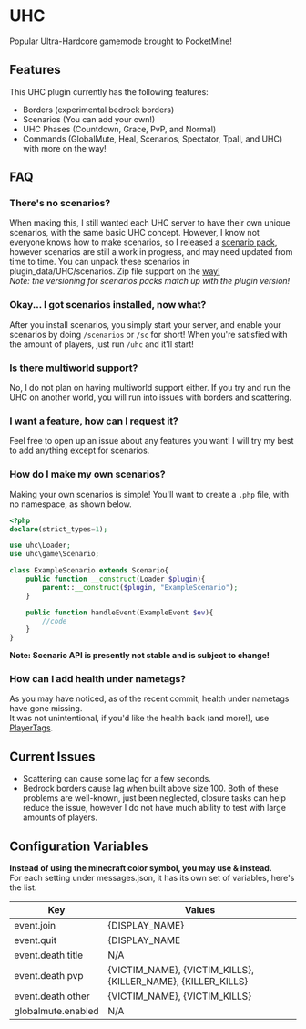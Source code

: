 # UHC
Popular Ultra-Hardcore gamemode brought to PocketMine!

## Features
This UHC plugin currently has the following features:
- Borders (experimental bedrock borders)
- Scenarios (You can add your own!)
- UHC Phases (Countdown, Grace, PvP, and Normal)
- Commands (GlobalMute, Heal, Scenarios, Spectator, Tpall, and UHC)
with more on the way!

## FAQ
### There's no scenarios?
When making this, I still wanted each UHC server to have their own unique scenarios, with the same basic UHC concept. However, I know not everyone knows how to make scenarios, so I released a [scenario pack](https://github.com/Wumpotamus/UHC/releases), however scenarios are still a work in progress, and may need updated from time to time. You can unpack these scenarios in plugin_data/UHC/scenarios. Zip file support on the [way!](https://github.com/Wumpotamus/UHC/issues/6)<br>
*Note: the versioning for scenarios packs match up with the plugin version!*

### Okay... I got scenarios installed, now what?
After you install scenarios, you simply start your server, and enable your scenarios by doing `/scenarios` or `/sc` for short! When you're satisfied with the amount of players, just run `/uhc` and it'll start!

### Is there multiworld support?
No, I do not plan on having multiworld support either. If you try and run the UHC on another world, you will run into issues with borders and scattering.

### I want a feature, how can I request it?
Feel free to open up an issue about any features you want! I will try my best to add anything except for scenarios.

### How do I make my own scenarios?
Making your own scenarios is simple! You'll want to create a `.php` file, with no namespace, as shown below.<br>

```php
<?php
declare(strict_types=1);

use uhc\Loader;
use uhc\game\Scenario;

class ExampleScenario extends Scenario{
    public function __construct(Loader $plugin){
        parent::__construct($plugin, "ExampleScenario");
    }

    public function handleEvent(ExampleEvent $ev){
        //code
    }
}
```
**Note: Scenario API is presently not stable and is subject to change!**

### How can I add health under nametags?
As you may have noticed, as of the recent commit, health under nametags have gone missing. <br>
It was not unintentional, if you'd like the health back (and more!), use [PlayerTags](https://github.com/sylvrs/PlayerTags).

## Current Issues
- Scattering can cause some lag for a few seconds.
- Bedrock borders cause lag when built above size 100. 
Both of these problems are well-known, just been neglected, closure tasks can help reduce the issue, however I do not have much ability to test with large amounts of players.

## Configuration Variables
**Instead of using the minecraft color symbol, you may use & instead.**<br>
For each setting under messages.json, it has its own set of variables, here's the list.<br>

|      Key      |     Values     |
| ------------- | -------------- |
| event.join | {DISPLAY_NAME} |
| event.quit | {DISPLAY_NAME| |
| event.death.title | N/A |
| event.death.pvp | {VICTIM_NAME}, {VICTIM_KILLS}, {KILLER_NAME}, {KILLER_KILLS} |
| event.death.other | {VICTIM_NAME}, {VICTIM_KILLS} |
| globalmute.enabled | N/A |
